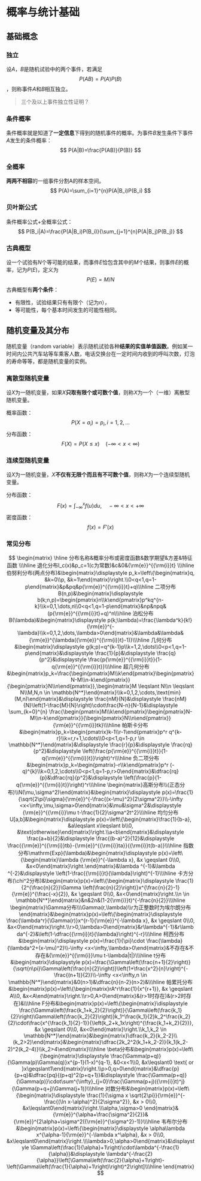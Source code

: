 # 概率与统计基础

## 基础概念

### 独立

设$A$，$B$是随机试验中的两个事件，若满足$$P(AB)=P(A)P(B)$$，则称事件$A$和$B$相互独立。

> 三个及以上事件独立性证明？

### 条件概率

条件概率就是知道了**一定信息**下得到的随机事件的概率。为事件$B$发生条件下事件$A$发生的条件概率：
$$
P(A|B)=\frac{P(AB)}{P(B)}
$$

### 全概率

**两两不相容**的一组事件分割A的样本空间。
$$
P(A)=\sum_{i=1}^{n}P(A|B_i)P(B_i)
$$

### 贝叶斯公式

条件概率公式+全概率公式：
$$
P(B_i|A)=\frac{P(A|B_i)P(B_i)}{\sum_{j=1}^{n}P(A|B_j)P(B_j)}
$$

### 古典概型

设一个试验有*N*个等可能的结果，而事件$E$恰包含其中的$M$个结果，则事件$E$的概率，记为$P(E)$，定义为
$$
P(E)=M/N
$$
古典概型有**两个条件**：

* 有限性，试验结果只有有限个（记为*n*），
* 等可能性，每个基本时间发生的可能性相同。

## 随机变量及其分布

随机变量（random variable）表示随机试验各种**结果的实值单值函数**。例如某一时间内公共汽车站等车乘客人数，电话交换台在一定时间内收到的呼叫次数，灯泡的寿命等等，都是随机变量的实例。

### 离散型随机变量

设$X$为一随机变量，如果$X$**只取有限个或可数个值**，则称$X$为一个（一维）离散型随机变量。

概率函数：
$$
P(X=a_i)=p_i,i=1,2,...
$$
分布函数：
$$
F(X)=P(X\leq x)\quad(-\infty<x<\infty)
$$

### 连续型随机变量

设$X$为一随机变量，$X$**不仅有无限个而且有不可数个值**，则称$X$为一个连续型随机变量。

分布函数：
$$
F(x)=\int_{-\infty}^xf(u)du,\quad-\infty<x<+\infty
$$
密度函数：
$$
f(x)=F'(x)
$$

### 常见分布

$$
\begin{matrix} \hline
  分布名称&概率分布或密度函数&数学期望&方差&特征函数 \\\hline
  退化分布I_c(x)&p_c=1(c为常数)&c&0&{\rm{e}}^{{\rm{i}}t} \\\hline
  伯努利分布(两点分布)&\begin{matrix}\displaystyle p_k=\left\{\begin{matrix}q, &k=0\\p, &k=1\end{matrix}\right.\\0<q<1,q=1-p\end{matrix}&p&pq&p{\rm{e}}^{{\rm{i}}t}+q\\\hline
  二项分布B(n,p)&\begin{matrix}\displaystyle b(k;n,p)=\begin{pmatrix}n\\k\end{pmatrix}p^kq^{n-k}\\k=0,1,\dots,n\\0<q<1,q=1-p\end{matrix}&np&npq&(p{\rm{e}}^{{\rm{i}}t}+q)^n\\\hline
  泊松分布B(\lambda)&\begin{matrix}\displaystyle p(k;\lambda)=\frac{\lambda^k}{k!}{\rm{e}}^{-\lambda}\\k=0,1,2,\dots,\lambda>0\end{matrix}&\lambda&\lambda&{\rm{e}}^{\lambda({\rm{e}}^{{\rm{i}}t}-1)}\\\hline
  几何分布&\begin{matrix}\displaystyle g(k;p)=q^{k-1}p\\k=1,2,\dots\\0<p<1,q=1-p\end{matrix}&\displaystyle \frac{1}{p}&\displaystyle \frac{q}{p^2}&\displaystyle \frac{p{\rm{e}}^{{\rm{i}}t}}{1-q{\rm{e}}^{{\rm{i}}t}}\\\hline
  超几何分布&\begin{matrix}p_k=\frac{\begin{pmatrix}M\\k\end{pmatrix}\begin{pmatrix}N-M\\n-k\end{pmatrix}}{\begin{pmatrix}N\\n\end{pmatrix}},\begin{matrix}M \leqslant N\\n \leqslant N\\M,N,n \in \mathbb{N^*}\end{matrix}\\k=0,1,2,\cdots,\text{min}(M,n)\end{matrix}&\displaystyle \frac{nM}{N}&\displaystyle \frac{nM}{N}\left(1-\frac{M}{N}\right)\cdot\frac{N-n}{N-1}&\displaystyle \sum_{k=0}^{n} \frac{\begin{pmatrix}M\\k\end{pmatrix}\begin{pmatrix}N-M\\n-k\end{pmatrix}}{\begin{pmatrix}N\\n\end{pmatrix}}{\rm{e}}^{{\rm{i}}tk}\\\hline
  帕斯卡分布&\begin{matrix}p_k=\begin{pmatrix}k-1\\r-1\end{pmatrix}p^r q^{k-r}\\k=r,r+1,\cdots\\0<p<1,q=1-p,r \in \mathbb{N^*}\end{matrix}&\displaystyle \frac{r}{p}&\displaystyle \frac{rq}{p^2}&\displaystyle \left(\frac{p{\rm{e}}^{{\rm{i}}t}}{1-q{\rm{e}}^{{\rm{i}}t}}\right)^r\\\hline
  负二项分布&\begin{matrix}p_k=\begin{pmatrix}-r\\k\end{pmatrix}p^r (-q)^{k}\\k=0,1,2,\cdots\\0<p<1,q=1-p,r>0\end{matrix}&\dfrac{rq}{p}&\dfrac{rq}{p^2}&\displaystyle \left(\frac{p}{1-q{\rm{e}}^{{\rm{i}}t}}\right)^r\\\hline
  \begin{matrix}高斯分布\\(正态分布)\\N(\mu,\sigma^2)\end{matrix}&\begin{matrix}\displaystyle p(x)=\frac{1}{\sqrt{2\pi}\sigma}{\rm{e}}^{-\frac{(x-\mu)^2}{2\sigma^2}}\\-\infty <x<\infty,\mu,\sigma>0\end{matrix}&\mu&\sigma^2&\displaystyle {\rm{e}}^{{\rm{i}}\mu t-\frac{1}{2}\sigma^2t^2}\\\hline
  均匀分布U[a,b]&\begin{matrix}\displaystyle p(x)=\left\{\begin{matrix}\frac{1}{b-a}, &a\leqslant x\leqslant b\\0, &\text{otherwise}\end{matrix}\right.\\a<b\end{matrix}&\displaystyle \frac{a+b}{2}&\displaystyle \frac{(b-a)^2}{12}&\displaystyle \frac{{\rm{e}}^{{\rm{i}}tb}-{\rm{e}}^{{\rm{i}}ta}}{{\rm{i}}t(b-a)}\\\hline
  指数分布\mathrm{Exp}(\lambda)&\begin{matrix}\displaystyle p(x)=\left\{\begin{matrix}\lambda {\rm{e}}^{-\lambda x}, &x \geqslant 0\\0, &x<0\end{matrix}\right.\end{matrix}&\lambda ^{-1}&\lambda ^{-2}&\displaystyle \left(1-\frac{{\rm{i}}t}{\lambda}\right)^{-1}\\\hline
  卡方分布(\chi^2分布)&\begin{matrix}p(x)=\left\{\begin{matrix}\displaystyle \frac{1}{2^{\frac{n}{2}}\Gamma \left(\frac{n}{2}\right)}x^{\frac{n}{2}-1}{\rm{e}}^{\frac{-x}{2}}, &x \geqslant 0\\0, &x<0\end{matrix}\right.\\n \in \mathbb{N^*}\end{matrix}&n&2n&(1-2{\rm{i}}t)^{-\frac{n}{2}}\\\hline
  \begin{matrix}\Gamma分布\\\Gamma(r,\lambda)\\r为正整数时为埃尔朗分布\end{matrix}&\begin{matrix}p(x)=\left\{\begin{matrix}\displaystyle \frac{\lambda^r}{\Gamma(r)}x^{r-1}{\rm{e}}^{-\lambda x}, &x \geqslant 0\\0, &x<0\end{matrix}\right.\\r>0,\lambda>0\end{matrix}&r\lambda^{-1}&r\lambda^{-2}&\left(1-\dfrac{{\rm{i}}t}{\lambda}\right)^{-r}\\\hline
  柯西分布&\begin{matrix}\displaystyle p(x)=\frac{1}{\pi}\cdot \frac{\lambda}{\lambda^2+(x-\mu)^2}\\-\infty <x<\infty,\lambda>0\end{matrix}&不存在&不存在&{\rm{e}}^{{\rm{i}}\mu t-\lambda|t|}\\\hline
  t分布&\begin{matrix}\displaystyle p(x)=\frac{\Gamma\left(\frac{n+1}{2}\right)}{\sqrt{n\pi}\Gamma\left(\frac{n}{2}\right)}\left(1+\frac{x^2}{n}\right)^{-\frac{(n+1)}{2}}\\-\infty <x<\infty,n \in \mathbb{N^*}\end{matrix}&0(n>1)&\dfrac{n}{n-2}(n>2)&\\\hline
  帕累托分布&\begin{matrix}p(x)=\left\{\begin{matrix}rA^r\frac{1}{x^{r+1}}, &x \geqslant A\\0, &x<A\end{matrix}\right.\\r>0,A>0\end{matrix}&(r>1时存在)&(r>2时存在)&\\\hline
  F分布&\begin{matrix}p(x)=\left\{\begin{matrix}\displaystyle \frac{\Gamma\left(\frac{k_1+k_2}{2}\right)}{\Gamma\left(\frac{k_1}{2}\right)\Gamma\left(\frac{k_2}{2}\right)}k_1^\frac{k_1}{2}k_2^\frac{k_2}{2}\cdot\frac{x^{\frac{k_1}{2}-1}}{\left(k_2+k_1x\right)^{\frac{k_1+k_2}{2}}}, &x \geqslant 0\\0, &x<0\end{matrix}\right.\\k_1,k_2 \in \mathbb{N^*}\end{matrix}&\begin{matrix}\dfrac{k_2}{k_2-2}\\(k_2>2)\end{matrix}&\begin{matrix}\dfrac{2k_2^2(k_1+k_2-2)}{k_1(k_2-2)^2(k_2-4)}\\k_2>4\end{matrix}\\\hline
  \beta分布&\begin{matrix}p(x)=\left\{\begin{matrix}\displaystyle \frac{\Gamma(p+q)}{\Gamma(p)\Gamma(q)}x^{p-1}(1-x)^{q-1}, &0<x<1\\0, &x\leqslant0 \text{ or }x\geqslant1\end{matrix}\right.\\p>0,q>0\end{matrix}&\dfrac{p}{p+q}&\dfrac{pq}{(p+q)^2(p+q+1)}&\displaystyle \frac{\Gamma(p+q)}{\Gamma(p)}\cdot\sum^{\infty}_{j=0}\frac{\Gamma(p+j)({\rm{i}}t)^j}{\Gamma(p+q+j)\Gamma(j+1)}\\\hline
  对数分布&\begin{matrix}p(x)=\left\{\begin{matrix}\displaystyle \frac{1}{\sigma x \sqrt{2\pi}}{\rm{e}}^{-\frac{(\ln x-\alpha)^2}{2\sigma^2}}, &x > 0\\0, &x\leqslant0\end{matrix}\right.\\\alpha,\sigma>0 \end{matrix}& {\rm{e}}^{\alpha+\frac{\sigma^2}{2}}&{\rm{e}}^{2\alpha+\sigma^2({\rm{e}}^{\sigma^2}-1)}\\\hline
  韦布尔分布&\begin{matrix}p(x)=\left\{\begin{matrix}\displaystyle \alpha\lambda x^{\alpha-1}{\rm{e}}^{-\lambda x^\alpha}, &x > 0\\0, &x\leqslant0\end{matrix}\right.\\\lambda>0,\alpha>0\end{matrix}&\displaystyle \Gamma\left(\frac{1}{\alpha}+1\right)\cdot\lambda^{-\frac{1}{\alpha}}&\displaystyle \lambda^{-\frac{2}{\alpha}}\left[\Gamma\left(\frac{2}{\alpha}+1\right)-\left(\Gamma\left(\frac{1}{\alpha}+1\right)\right)^2\right]\\\hline
  \end{matrix}
$$

